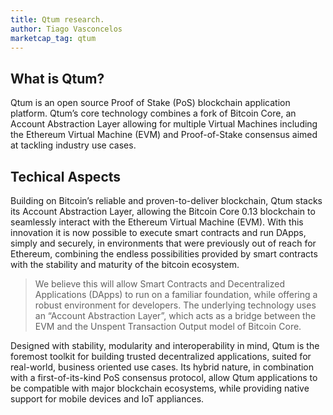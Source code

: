 ```yaml
---
title: Qtum research.
author: Tiago Vasconcelos
marketcap_tag: qtum
---
```


## What is Qtum?
Qtum is an open source Proof of Stake (PoS) blockchain application platform. Qtum’s core technology combines a fork of Bitcoin Core, an Account Abstraction Layer allowing for multiple Virtual Machines including the Ethereum Virtual Machine (EVM) and Proof-of-Stake consensus aimed at tackling industry use cases. 

## Techical Aspects
Building on Bitcoin’s reliable and proven-to-deliver blockchain, Qtum stacks its Account Abstraction Layer, allowing the Bitcoin Core 0.13 blockchain to seamlessly interact with the Ethereum Virtual Machine (EVM). With this innovation it is now possible to execute smart contracts and run DApps, simply and securely, in environments that were previously out of reach for Ethereum, combining the endless possibilities provided by smart contracts with the stability and maturity of the bitcoin ecosystem.
>We believe this will allow Smart Contracts and Decentralized Applications (DApps) to run on a familiar foundation, while offering a robust environment for developers. The underlying technology uses an “Account Abstraction Layer”, which acts as a bridge between the EVM and the Unspent Transaction Output model of Bitcoin Core.

Designed with stability, modularity and interoperability in mind, Qtum is the foremost toolkit for building trusted decentralized applications, suited for real-world, business oriented use cases. Its hybrid nature, in combination with a first-of-its-kind PoS consensus protocol, allow Qtum applications to be compatible with major blockchain ecosystems, while providing native support for mobile devices and IoT appliances.
